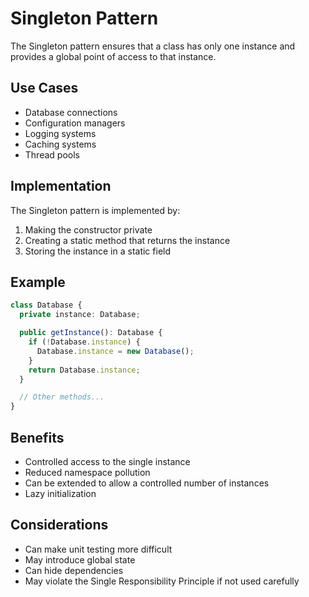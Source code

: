 # Singleton Pattern

The Singleton pattern ensures that a class has only one instance and provides a global point of access to that instance.

## Use Cases

- Database connections
- Configuration managers
- Logging systems
- Caching systems
- Thread pools

## Implementation

The Singleton pattern is implemented by:

1. Making the constructor private
2. Creating a static method that returns the instance
3. Storing the instance in a static field

## Example

```typescript
class Database {
  private instance: Database;

  public getInstance(): Database {
    if (!Database.instance) {
      Database.instance = new Database();
    }
    return Database.instance;
  }

  // Other methods...
}
```

## Benefits

- Controlled access to the single instance
- Reduced namespace pollution
- Can be extended to allow a controlled number of instances
- Lazy initialization

## Considerations

- Can make unit testing more difficult
- May introduce global state
- Can hide dependencies
- May violate the Single Responsibility Principle if not used carefully
